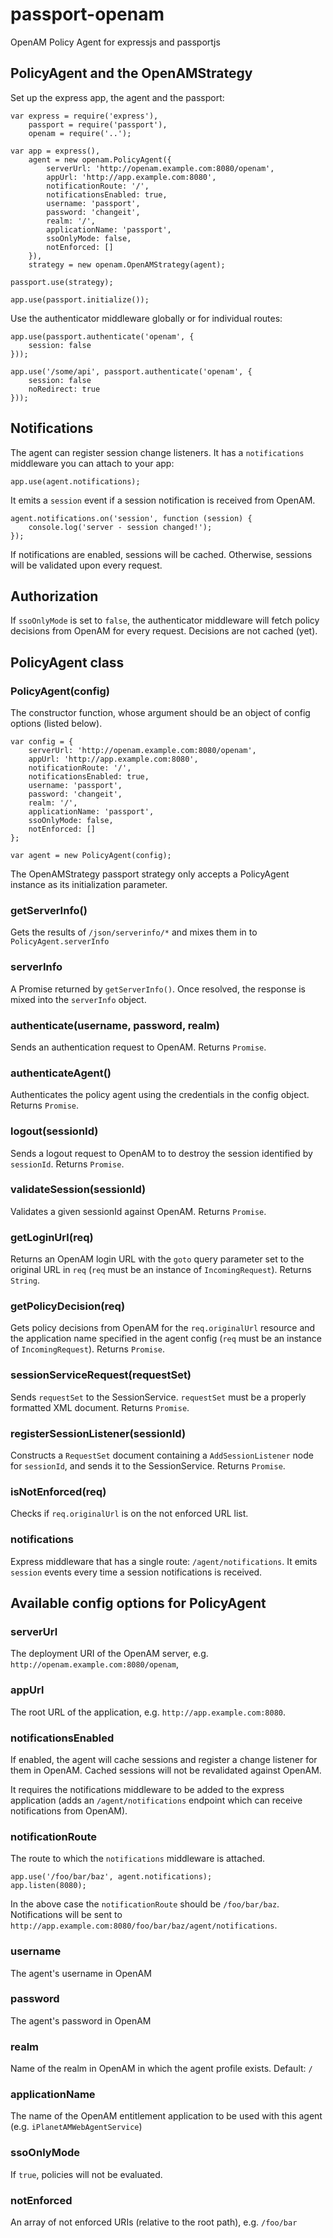 # passport-openam
OpenAM Policy Agent for expressjs and passportjs
 
## PolicyAgent and the OpenAMStrategy

Set up the express app, the agent and the passport:

    var express = require('express'),
        passport = require('passport'),
        openam = require('..');
    
    var app = express(),
        agent = new openam.PolicyAgent({
            serverUrl: 'http://openam.example.com:8080/openam',
            appUrl: 'http://app.example.com:8080',
            notificationRoute: '/',
            notificationsEnabled: true,
            username: 'passport',
            password: 'changeit',
            realm: '/',
            applicationName: 'passport',
            ssoOnlyMode: false,
            notEnforced: []
        }),
        strategy = new openam.OpenAMStrategy(agent);
    
    passport.use(strategy);
    
    app.use(passport.initialize());
    
Use the authenticator middleware globally or for individual routes: 
    
    app.use(passport.authenticate('openam', {
        session: false
    }));
    
    app.use('/some/api', passport.authenticate('openam', {
        session: false
        noRedirect: true
    }));
    
    
## Notifications

The agent can register session change listeners. It has a `notifications` middleware you can attach to your app: 
    
    app.use(agent.notifications);
    
It emits a `session` event if a session notification is received from OpenAM.
    
    agent.notifications.on('session', function (session) {
        console.log('server - session changed!');
    });
    
If notifications are enabled, sessions will be cached. Otherwise, sessions will be validated upon every request.

## Authorization

If `ssoOnlyMode` is set to `false`, the authenticator middleware will fetch policy decisions from OpenAM for every request.
Decisions are not cached (yet).


## PolicyAgent class

### PolicyAgent(config)
The constructor function, whose argument should be an object of config options (listed below).

    var config = {
        serverUrl: 'http://openam.example.com:8080/openam',
        appUrl: 'http://app.example.com:8080',
        notificationRoute: '/',
        notificationsEnabled: true,
        username: 'passport',
        password: 'changeit',
        realm: '/',
        applicationName: 'passport',
        ssoOnlyMode: false,
        notEnforced: []
    };
    
    var agent = new PolicyAgent(config);
    
The OpenAMStrategy passport strategy only accepts a PolicyAgent instance as its initialization parameter.
 
### getServerInfo()
Gets the results of `/json/serverinfo/*` and mixes them in to `PolicyAgent.serverInfo`

### serverInfo
A Promise returned by `getServerInfo()`. Once resolved, the response is mixed into the `serverInfo` object.

### authenticate(username, password, realm)
Sends an authentication request to OpenAM. Returns `Promise`.

### authenticateAgent()
Authenticates the policy agent using the credentials in the config object. Returns `Promise`.

### logout(sessionId)
Sends a logout request to OpenAM to to destroy the session identified by `sessionId`. Returns `Promise`.

### validateSession(sessionId)
Validates a given sessionId against OpenAM. Returns `Promise`.

### getLoginUrl(req)
Returns an OpenAM login URL with the `goto` query parameter set to the original URL in `req` (`req` must be an instance 
of `IncomingRequest`). Returns `String`.

### getPolicyDecision(req)
Gets policy decisions from OpenAM for the `req.originalUrl` resource and the application name specified in the agent 
config (`req` must be an instance of `IncomingRequest`). Returns `Promise`.

### sessionServiceRequest(requestSet)
Sends `requestSet` to the SessionService. `requestSet` must be a properly formatted XML document. Returns `Promise`.

### registerSessionListener(sessionId)
Constructs a `RequestSet` document containing a `AddSessionListener` node for `sessionId`, and sends it to the 
SessionService. Returns `Promise`.

### isNotEnforced(req)
Checks if `req.originalUrl` is on the not enforced URL list.

### notifications
Express middleware that has a single route: `/agent/notifications`. It emits `session` events every time a session
notifications is received.


## Available config options for PolicyAgent

### serverUrl
The deployment URI of the OpenAM server, e.g. `http://openam.example.com:8080/openam`,

### appUrl
The root URL of the application, e.g. `http://app.example.com:8080`.

### notificationsEnabled
If enabled, the agent will cache sessions and register a change listener for them in OpenAM. 
Cached sessions will not be revalidated against OpenAM.

It requires the notifications middleware to be added to the express application (adds an `/agent/notifications` endpoint 
which can receive notifications from OpenAM). 

### notificationRoute
The route to which the `notifications` middleware is attached.
     
    app.use('/foo/bar/baz', agent.notifications);
    app.listen(8080);
    
In the above case the `notificationRoute` should be `/foo/bar/baz`. Notifications will be 
sent to `http://app.example.com:8080/foo/bar/baz/agent/notifications`.

### username
The agent's username in OpenAM

### password
The agent's password in OpenAM

### realm
Name of the realm in OpenAM in which the agent profile exists. Default: `/`

### applicationName
The name of the OpenAM entitlement application to be used with this agent (e.g. `iPlanetAMWebAgentService`)

### ssoOnlyMode
If `true`, policies will not be evaluated.

### notEnforced
An array of not enforced URIs (relative to the root path), e.g. `/foo/bar`
    
